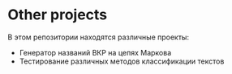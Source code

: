 # Other projects 

В этом репозитории находятся различные проекты: 
* Генератор названий ВКР на цепях Маркова 
* Тестирование различных методов классификации текстов 
